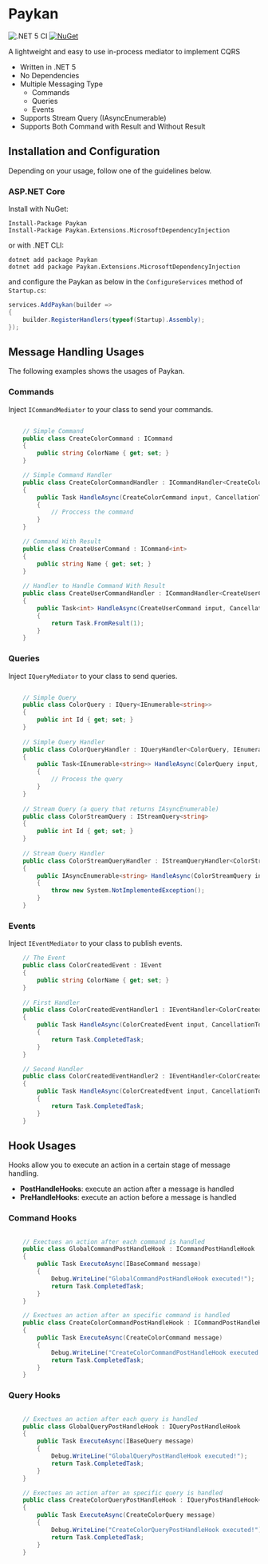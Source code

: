 # Paykan
![.NET 5 CI](https://github.com/mshfzd/Paykan/workflows/.NET%205%20CI/badge.svg)
[![NuGet](https://img.shields.io/nuget/vpre/paykan.svg)](https://www.nuget.org/packages/paykan)



A lightweight and easy to use in-process mediator to implement CQRS

* Written in .NET 5
* No Dependencies
* Multiple Messaging Type
    * Commands
    * Queries
    * Events
* Supports Stream Query (IAsyncEnumerable)
* Supports Both Command with Result and Without Result

## Installation and Configuration 

Depending on your usage, follow one of the guidelines below.

### ASP.NET Core

Install with NuGet:

```
Install-Package Paykan
Install-Package Paykan.Extensions.MicrosoftDependencyInjection
```

or with .NET CLI:

```
dotnet add package Paykan
dotnet add package Paykan.Extensions.MicrosoftDependencyInjection
```

and configure the Paykan as below in the `ConfigureServices` method of `Startup.cs`:

```c#
services.AddPaykan(builder =>
{
    builder.RegisterHandlers(typeof(Startup).Assembly);
});
```

## Message Handling Usages

The following examples shows the usages of Paykan.

### Commands

Inject ``ICommandMediator`` to your class to send your commands.

```c#

    // Simple Command
    public class CreateColorCommand : ICommand
    {
        public string ColorName { get; set; }
    }

    // Simple Command Handler
    public class CreateColorCommandHandler : ICommandHandler<CreateColorCommand>
    {
        public Task HandleAsync(CreateColorCommand input, CancellationToken cancellationToken = default)
        {
            // Proccess the command
        }
    }

    // Command With Result
    public class CreateUserCommand : ICommand<int>
    {
        public string Name { get; set; }
    }
    
    // Handler to Handle Command With Result
    public class CreateUserCommandHandler : ICommandHandler<CreateUserCommand, int>
    {
        public Task<int> HandleAsync(CreateUserCommand input, CancellationToken cancellationToken = default)
        {
            return Task.FromResult(1);
        }
    }

```

### Queries

Inject ``IQueryMediator`` to your class to send queries.

```C#

    // Simple Query
    public class ColorQuery : IQuery<IEnumerable<string>>
    {
        public int Id { get; set; }
    }
    
    // Simple Query Handler
    public class ColorQueryHandler : IQueryHandler<ColorQuery, IEnumerable<string>>
    {
        public Task<IEnumerable<string>> HandleAsync(ColorQuery input, CancellationToken cancellationToken = default)
        {
            // Process the query
        }
    }
    
    // Stream Query (a query that returns IAsyncEnumerable)
    public class ColorStreamQuery : IStreamQuery<string>
    {
        public int Id { get; set; }
    }
    
    // Stream Query Handler
    public class ColorStreamQueryHandler : IStreamQueryHandler<ColorStreamQuery, string>
    {
        public IAsyncEnumerable<string> HandleAsync(ColorStreamQuery input, CancellationToken cancellationToken = default)
        {
            throw new System.NotImplementedException();
        }
    }

```

### Events

Inject ``IEventMediator`` to your class to publish events.

```c#
    // The Event
    public class ColorCreatedEvent : IEvent
    {
        public string ColorName { get; set; }
    }
    
    // First Handler
    public class ColorCreatedEventHandler1 : IEventHandler<ColorCreatedEvent>
    {
        public Task HandleAsync(ColorCreatedEvent input, CancellationToken cancellationToken = default)
        {
            return Task.CompletedTask;
        }
    }

    // Second Handler
    public class ColorCreatedEventHandler2 : IEventHandler<ColorCreatedEvent>
    {
        public Task HandleAsync(ColorCreatedEvent input, CancellationToken cancellationToken = default)
        {
            return Task.CompletedTask;
        }
    }
```

## Hook Usages

Hooks allow you to execute an action in a certain stage of message handling.

* **PostHandleHooks**: execute an action after a message is handled
* **PreHandleHooks**: execute an action before a message is handled

### Command Hooks
```c#

    // Exectues an action after each command is handled
    public class GlobalCommandPostHandleHook : ICommandPostHandleHook
    {
        public Task ExecuteAsync(IBaseCommand message)
        {
            Debug.WriteLine("GlobalCommandPostHandleHook executed!");
            return Task.CompletedTask;
        }
    }

    // Exectues an action after an specific command is handled
    public class CreateColorCommandPostHandleHook : ICommandPostHandleHook<CreateColorCommand>
    {
        public Task ExecuteAsync(CreateColorCommand message)
        {
            Debug.WriteLine("CreateColorCommandPostHandleHook executed!");
            return Task.CompletedTask;
        }
    }
```

### Query Hooks
```c#

    // Exectues an action after each query is handled
    public class GlobalQueryPostHandleHook : IQueryPostHandleHook
    {
        public Task ExecuteAsync(IBaseQuery message)
        {
            Debug.WriteLine("GlobalQueryPostHandleHook executed!");
            return Task.CompletedTask;
        }
    }

    // Exectues an action after an specific query is handled
    public class CreateColorQueryPostHandleHook : IQueryPostHandleHook<CreateColorQuery>
    {
        public Task ExecuteAsync(CreateColorQuery message)
        {
            Debug.WriteLine("CreateColorQueryPostHandleHook executed!");
            return Task.CompletedTask;
        }
    }
```